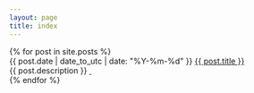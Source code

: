 ```yaml
---
layout: page
title: index
---
```

<!--{% include JB/setup %}-->

<div class="posts">
  {% for post in site.posts %}
    <div class="posts-inner">
        <div class="posts-title">
            <span>{{ post.date | date_to_utc | date: "%Y-%m-%d" }}</span>
            <a href="{{ BASE_PATH }}{{ post.url }}">{{ post.title }}</a>
        </div>
        <div class="posts-intro">{{ post.description }} <a href="{{post.url}}" title="read more"><i class="icon-file"></i>&nbsp;</a></div>
    </div>
  {% endfor %}
</div>